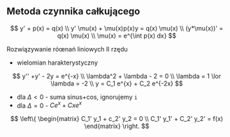 ## Metoda czynnika całkującego

$$
y' + p(x) = q(x) \\
y' \mu(x) + \mu(x)p(x)y = q(x) \mu(x) \\
(y*\mu(x))' = q(x) \mu(x) \\
\mu(x) = e^{\int p(x) dx}
$$

Rozwiązywanie róœnań liniowych II rzędu

- wielomian harakterystyczny

$$
y'' +y' - 2y = e^{-x} \\
\lambda^2 + \lambda - 2 = 0 \\
\lambda = 1 \lor \lambda = -2 \\
y = C_1 e^{x} + C_2 e^{-2x}
$$

- dla $\Delta < 0$ - suma sinus+cos, ignorujemy `i`
- dla $\Delta = 0$ - $Ce^x + Cxe^x$


$$
\left\{
    \begin{matrix}
    C_1' y_1 + c_2' y_2 = 0 \\
    C_1' y_1' + C_2' y_2' = f(x)
    \end{matrix}
\right.
$$
